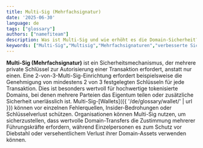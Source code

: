 ```yaml
---
title: Multi-Sig (Mehrfachsignatur)
date: '2025-06-30'
language: de
tags: ["glossary"]
authors: ["namefiteam"]
description: Was ist Multi-Sig und wie erhöht es die Domain-Sicherheit?
keywords: ["Multi-Sig","Multisig","Mehrfachsignaturen","verbesserte Sicherheit","geteilte Verwahrung"]
---
```


**Multi-Sig (Mehrfachsignatur)** ist ein Sicherheitsmechanismus, der mehrere private Schlüssel zur Autorisierung einer Transaktion erfordert, anstatt nur einen. Eine 2-von-3-Multi-Sig-Einrichtung erfordert beispielsweise die Genehmigung von mindestens 2 von 3 festgelegten Schlüsseln für jede Transaktion. Dies ist besonders wertvoll für hochwertige tokenisierte Domains, bei denen mehrere Parteien das Eigentum teilen oder zusätzliche Sicherheit unerlässlich ist. Multi-Sig-[Wallets]({{ '/de/glossary/wallet/' | url }}) können vor einzelnen Fehlerquellen, Insider-Bedrohungen oder Schlüsselverlust schützen. Organisationen können Multi-Sig nutzen, um sicherzustellen, dass wertvolle Domain-Transfers die Zustimmung mehrerer Führungskräfte erfordern, während Einzelpersonen es zum Schutz vor Diebstahl oder versehentlichem Verlust ihrer Domain-Assets verwenden können.
